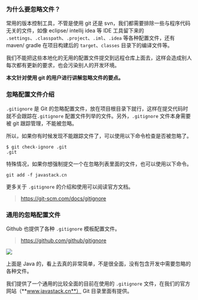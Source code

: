 
### 为什么要忽略文件？

常用的版本控制工具，不管是使用 git 还是 svn，我们都需要排除一些与程序代码无关的文件，如像 eclipse/ intellij idea 等 IDE 工具留下来的 `.settings`、`.classpath`、`.project`、`.iml`、`.idea` 等各种配置文件，还有 maven/ gradle 在项目构建后的 `target`、`classes` 目录下的编译文件等。

我们不能把这些本地化的无用的配置文件提交到远程仓库上面去，这样会造成别人每次都有更新的要求，也会污染别人的开发环境。

**本文针对使用 git 的用户进行讲解忽略文件的要点。**

### 忽略配置文件介绍

`.gitignore` 是 Git 的忽略配置文件，放在项目根目录下就行，这样在提交代码时就不会跟踪在`.gitignore` 配置文件列举的文件。另外，`.gitignore` 文件本身需要被 git 跟踪管理，不能被忽略。

所以，如果你有时候发现不能跟踪文件了，可以使用以下命令检查是否被忽略了。

```
$ git check-ignore .git
.git
```

特殊情况，如果你想强制提交一个在忽略列表里面的文件，也可以使用以下命令。

```
git add -f javastack.cn
```

更多关于 `.gitignore` 的介绍和使用可以阅读官方文档。

> https://git-scm.com/docs/gitignore

### 通用的忽略配置文件

Github 也提供了各种 `.gitignore` 模板配置文件。

> https://github.com/github/gitignore

![](http://img.javastack.cn/18-5-9/70136670.jpg)

上面是 Java 的，看上去真的非常简单，不是很全面，没有包含开发中需要忽略的各种文件。

我们提供了一个通用的比较全面的目前在使用的 `.gitignore` 文件，在我们的官方网站（**www.javastack.cn**） Git 目录里面有提供。

